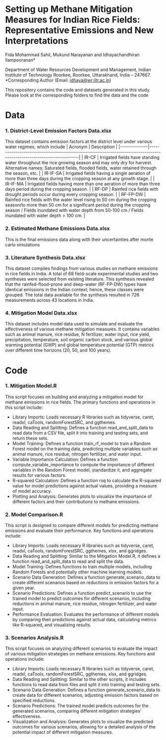 # Setting up Methane Mitigation Measures for Indian Rice Fields: Representative Emissions and New Interpretations 
Fida Mohammad Sahil, Mukund Narayanan and Idhayachandhiran Ilampooranan*

Department of Water Resources Development and Management, Indian Institute of Technology Roorkee, Roorkee, Uttarakhand, India – 247667.
*Corresponding Author (Email: idhaya@wr.iitr.ac.in) 

This repository contains the code and datasets generated in this study. Please look at the corresponding folders to find the data and the code

# Data
### 1. District-Level Emission Factors Data.xlsx
This dataset contains emission factors at the district level under various water regimes, which include 
| Acronym      | Description                                                                                                            |
|--------------|------------------------------------------------------------------------------------------------------------------------|
| IR-CF        | Irrigated fields have standing water throughout the rice growing season and may only dry for harvest. Alternative names: Saturated fields, flooded fields, water retained through the season, etc. |
| IR-IF-SA     | Irrigated fields having a single aeration of more than three days during the cropping season at any growth stage.       |
| IR-IF-MA     | Irrigated fields having more than one aeration of more than three days period during the cropping season.               |
| RF-DP        | Rainfed rice fields with drought periods occur during every cropping season.                                            |
| RF-FP-DW     | Rainfed rice fields with the water level rising to 50 cm during the cropping season/to more than 50 cm for a significant period during the cropping season / Fields inundated with water depth from 50-100 cm / Fields inundated with water depth > 100 cm. |


### 2. Estimated Methane Emissions Data.xlsx
This is the final emissions data along with their uncertainties after monte carlo simulations

### 3. Literature Synthesis Data.xlsx
This dataset compiles findings from various studies on methane emissions in rice fields in India. A total of 68 field-scale experimental studies and two syntheses were selected from existing literature. This synthesis revealed that the rainfed-flood-prone and deep-water (RF-FP-DW) types have identical emissions in the Indian context; hence, these classes were grouped. The total data available for the synthesis resulted in 726 measurements across 43 locations in India. 

### 4. Mitigation Model Data.xlsx
This dataset includes model data used to simulate and evaluate the effectiveness of various methane mitigation measures. It contains variables such as animal manure, rice residue, N fertilizer, water input, rice yield, precipitation, temperature, soil organic carbon stock, and various global warming potential (GWP) and global temperature potential (GTP) metrics over different time horizons (20, 50, and 100 years).

# Code
### 1. Mitigation Model.R
This script focuses on building and analyzing a mitigation model for methane emissions in rice fields. The primary functions and operations in this script include:

- Library Imports: Loads necessary R libraries such as tidyverse, caret, readxl, caTools, randomForestSRC, and ggthemes.
- Data Reading and Splitting: Defines a function read_and_split_data to read data from a CSV file, split it into training and testing sets, and return these sets.
- Model Training: Defines a function train_rf_model to train a Random Forest model on the training data, predicting multiple variables such as animal manure, rice residue, nitrogen fertilizer, and water input.
- Variable Importance Calculation: Defines a function compute_variable_importance to compute the importance of different variables in the Random Forest model, standardize it, and aggregate results for various factors.
- R-squared Calculation: Defines a function rsq to calculate the R-squared value for model predictions against actual values, providing a measure of model accuracy.
- Plotting and Analysis: Generates plots to visualize the importance of different factors and their contributions to methane emissions.

### 2. Model Comparison.R
This script is designed to compare different models for predicting methane emissions and evaluate their performance. Key functions and operations include:

- Library Imports: Loads necessary R libraries such as tidyverse, caret, readxl, caTools, randomForestSRC, ggthemes, xlsx, and ggridges.
- Data Reading and Splitting: Similar to the Mitigation Model.R, it defines a function read_and_split_data to read and split the data.
- Model Training: Defines functions to train multiple models, including Random Forests and potentially other machine learning models.
- Scenario Data Generation: Defines a function generate_scenario_data to create different scenarios based on reductions in emission factors for a given year.
- Scenario Predictions: Defines a function predict_scenario to use the trained model to predict outcomes for different scenarios, including reductions in animal manure, rice residue, nitrogen fertilizer, and water input.
- Performance Evaluation: Evaluates the performance of different models by comparing their predictions against actual data, calculating metrics like R-squared, and visualizing results.

### 3. Scenarios Analysis.R
This script focuses on analyzing different scenarios to evaluate the impact of various mitigation strategies on methane emissions. Key functions and operations include:

- Library Imports: Loads necessary R libraries such as tidyverse, caret, readxl, caTools, randomForestSRC, ggthemes, xlsx, and ggridges.
- Data Reading and Splitting: Similar to the other scripts, it includes functions to read data from files and split it into training and testing sets.
- Scenario Data Generation: Defines a function generate_scenario_data to create data for different scenarios, adjusting emission factors based on specified reductions.
- Scenario Predictions: The trained model predicts outcomes for the generated scenarios, comparing different mitigation strategies' effectiveness.
- Visualization and Analysis: Generates plots to visualize the predicted outcomes for various scenarios, allowing for a detailed analysis of the potential impact of different mitigation measures.
